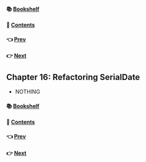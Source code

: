 #### &#x1F4DA; [Bookshelf](../)
#### &#x1F4DC; [Contents](./README.md#contents)
#### &#x1F448; [Prev](./Ch15_JUnit_Internals.md)
#### &#x1F449; [Next](./Ch17_Smells_and_Heuristics.md)

## Chapter 16: Refactoring SerialDate

- NOTHING

#### &#x1F4DA; [Bookshelf](../)
#### &#x1F4DC; [Contents](./README.md#contents)
#### &#x1F448; [Prev](./Ch15_JUnit_Internals.md)
#### &#x1F449; [Next](./Ch17_Smells_and_Heuristics.md)